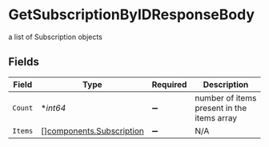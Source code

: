 # GetSubscriptionByIDResponseBody

a list of Subscription objects


## Fields

| Field                                                                | Type                                                                 | Required                                                             | Description                                                          |
| -------------------------------------------------------------------- | -------------------------------------------------------------------- | -------------------------------------------------------------------- | -------------------------------------------------------------------- |
| `Count`                                                              | **int64*                                                             | :heavy_minus_sign:                                                   | number of items present in the items array                           |
| `Items`                                                              | [][components.Subscription](../../models/components/subscription.md) | :heavy_minus_sign:                                                   | N/A                                                                  |